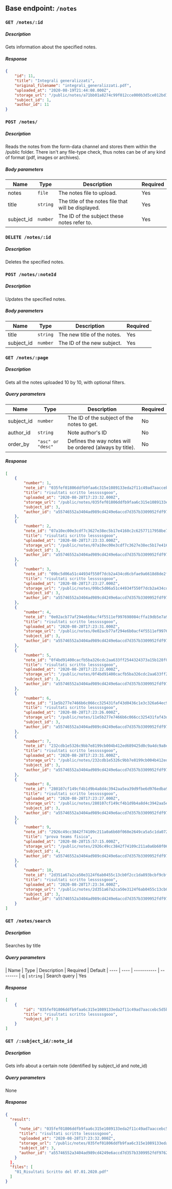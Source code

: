 ## Base endpoint: `/notes`

### `GET /notes/:id`

##### Description
Gets information about the specified notes.

##### Response
```json
{
    "id": 11,
    "title": "Integrali generalizzati",
    "original_filename": "integrali_generalizzati.pdf",
    "uploaded_at": "2020-08-19T21:44:08.000Z",
    "storage_url": "/public/notes/a71bb01a8274c99f012cce000b3d5ce012bd195d3eb2bf36362bb6bf6c5a834eacafee82f9dbde2e9986a97aec5e4791689f92702a8ca6593c02083a85c87457.pdf",
    "subject_id": 1,
    "author_id": 11
}
```

### `POST /notes/`

##### Description

Reads the notes from the form-data channel and stores them within the /public folder.
There isn't any file-type check, thus notes can be of any kind of format (pdf, images or archives).

##### Body parameters
| Name | Type | Description | Required
| ---- | ---- | ----------- | --------
| notes | `file` | The notes file to upload. | Yes
| title | `string` | The title of the notes file that will be displayed. | Yes
| subject_id | `number` | The ID of the subject these notes refer to. | Yes

### `DELETE /notes/:id`

##### Description
Deletes the specified notes.

### `POST /notes/:noteId`

##### Description
Updates the specified notes. 

##### Body parameters
| Name | Type | Description | Required
| ---- | ---- | ----------- | --------
| title | `string` | The new title of the notes. | Yes
| subject_id | `number` | The ID of the new subject. | Yes

### `GET /notes/:page`

##### Description

Gets all the notes uploaded 10 by 10, with optional filters.

##### Query parameters

| Name | Type | Description | Required 
| ---- | ---- | ----------- | --------
| subject_id | `number` | The ID of the subject of the notes to get. | No
| author_id | `string` | Note author's ID | No
| order_by | `"asc" or "desc"`| Defines the way notes will be ordered (always by title). | No

##### Response
```json
[
    {
        "number": 1,
        "note_id": "035fef01806ddfb9faa6c315e1089133eda2f11c49ad7aaccebc5d5b34a8b77784fd4e1fae8798bf5c85fcd57757a8da79217d296169d936a070aa812c9aa88e",
        "title": "risultati scritto lesssssgooo",
        "uploaded_at": "2020-08-28T17:23:32.000Z",
        "storage_url": "/public/notes/035fef01806ddfb9faa6c315e1089133eda2f11c49ad7aaccebc5d5b34a8b77784fd4e1fae8798bf5c85fcd57757a8da79217d296169d936a070aa812c9aa88e",
        "subject_id": 3,
        "author_id": "a55746552a3404ad989cd4249e6accd7d357b3309952fdf97620092cda32cb81"
    },
    {
        "number": 2,
        "note_id": "07a10ec00e3cdf7c3627e38ec5b17e4160c2c62577117958be77d629729a6d0ef683938edc8e6542b3fc955eda29f4d499b8d7796cf14f2415fd4141bd3a17ce",
        "title": "risultati scritto lesssssgooo",
        "uploaded_at": "2020-08-28T17:23:33.000Z",
        "storage_url": "/public/notes/07a10ec00e3cdf7c3627e38ec5b17e4160c2c62577117958be77d629729a6d0ef683938edc8e6542b3fc955eda29f4d499b8d7796cf14f2415fd4141bd3a17ce",
        "subject_id": 3,
        "author_id": "a55746552a3404ad989cd4249e6accd7d357b3309952fdf97620092cda32cb81"
    },
    {
        "number": 3,
        "note_id": "09bc5d06a51c44934f550f7dcb2a434cd6cbfae9a6618d8de2f40396d477a23ed166349485ee9d43cbd799d3ad431880b150cc8967483ca319cde1bcf376f19c",
        "title": "risultati scritto lesssssgooo",
        "uploaded_at": "2020-08-28T17:23:27.000Z",
        "storage_url": "/public/notes/09bc5d06a51c44934f550f7dcb2a434cd6cbfae9a6618d8de2f40396d477a23ed166349485ee9d43cbd799d3ad431880b150cc8967483ca319cde1bcf376f19c",
        "subject_id": 3,
        "author_id": "a55746552a3404ad989cd4249e6accd7d357b3309952fdf97620092cda32cb81"
    },
    {
        "number": 4,
        "note_id": "0e02acb77af294e6b0acf4f5511ef997698084cffa19db5e7a9ce3952313dbc1d3960d33709ad6b38ff896daee7e57375638dc0381eb7debd758a72ee493a3f6",
        "title": "risultati scritto lesssssgooo",
        "uploaded_at": "2020-08-28T17:23:31.000Z",
        "storage_url": "/public/notes/0e02acb77af294e6b0acf4f5511ef997698084cffa19db5e7a9ce3952313dbc1d3960d33709ad6b38ff896daee7e57375638dc0381eb7debd758a72ee493a3f6",
        "subject_id": 3,
        "author_id": "a55746552a3404ad989cd4249e6accd7d357b3309952fdf97620092cda32cb81"
    },
    {
        "number": 5,
        "note_id": "0f4bd91400cacfb5ba326cdc2aa633ff2544324373a15b128f08f443254605e7554fe45e4fecc3b46b0e46b1d3c0726c7c320ee22c95b1aaf7daa24a8d262beb",
        "title": "risultati scritto lesssssgooo",
        "uploaded_at": "2020-08-28T17:23:22.000Z",
        "storage_url": "/public/notes/0f4bd91400cacfb5ba326cdc2aa633ff2544324373a15b128f08f443254605e7554fe45e4fecc3b46b0e46b1d3c0726c7c320ee22c95b1aaf7daa24a8d262beb",
        "subject_id": 3,
        "author_id": "a55746552a3404ad989cd4249e6accd7d357b3309952fdf97620092cda32cb81"
    },
    {
        "number": 6,
        "note_id": "11e5b277e7466b6c066cc325431faf43d0436c1e3c326a64ec99ba9b28b59f4ccfae3c89dc295d915f49b56891ddd6ef7e6d447825dc8fba30f8720364a69e7d",
        "title": "risultati scritto lesssssgooo",
        "uploaded_at": "2020-08-28T17:23:26.000Z",
        "storage_url": "/public/notes/11e5b277e7466b6c066cc325431faf43d0436c1e3c326a64ec99ba9b28b59f4ccfae3c89dc295d915f49b56891ddd6ef7e6d447825dc8fba30f8720364a69e7d",
        "subject_id": 3,
        "author_id": "a55746552a3404ad989cd4249e6accd7d357b3309952fdf97620092cda32cb81"
    },
    {
        "number": 7,
        "note_id": "232cdb1e5326c9bb7e8199cb004b412ed689425d0c9a4dc9a8e2ac7f77bcb3b525160d11f4b78f2a1791b7e49b7aea826f9d06d38c08b13d85d88240f5a45d8f",
        "title": "risultati scritto lesssssgooo",
        "uploaded_at": "2020-08-28T17:23:31.000Z",
        "storage_url": "/public/notes/232cdb1e5326c9bb7e8199cb004b412ed689425d0c9a4dc9a8e2ac7f77bcb3b525160d11f4b78f2a1791b7e49b7aea826f9d06d38c08b13d85d88240f5a45d8f",
        "subject_id": 3,
        "author_id": "a55746552a3404ad989cd4249e6accd7d357b3309952fdf97620092cda32cb81"
    },
    {
        "number": 8,
        "note_id": "280107cf149cf4b1d9b4a8d4c3942aa5ea39d9fbe6d976edba92d48b4aea3885e6a54c9af8643cebfd339bde02f35ce920c48687e077d2622ac987519e16769d",
        "title": "risultati scritto lesssssgooo",
        "uploaded_at": "2020-08-28T17:23:27.000Z",
        "storage_url": "/public/notes/280107cf149cf4b1d9b4a8d4c3942aa5ea39d9fbe6d976edba92d48b4aea3885e6a54c9af8643cebfd339bde02f35ce920c48687e077d2622ac987519e16769d",
        "subject_id": 3,
        "author_id": "a55746552a3404ad989cd4249e6accd7d357b3309952fdf97620092cda32cb81"
    },
    {
        "number": 9,
        "note_id": "2926c49cc3842f74109c211a0a6b60f060e2649ca5a5c1da072fce59a313a3038d7854d48d07a46299d5db3bf8e696103a30d4f153e97a0a99875f8dd4fc78d2",
        "title": "prova teams fisica",
        "uploaded_at": "2020-08-28T15:57:15.000Z",
        "storage_url": "/public/notes/2926c49cc3842f74109c211a0a6b60f060e2649ca5a5c1da072fce59a313a3038d7854d48d07a46299d5db3bf8e696103a30d4f153e97a0a99875f8dd4fc78d2",
        "subject_id": 4,
        "author_id": "a55746552a3404ad989cd4249e6accd7d357b3309952fdf97620092cda32cb81"
    },
    {
        "number": 10,
        "note_id": "2d351a67a2ca50e3124f6ab0455c13cb0f2cc1da893bcbf9cbfcdf76b492b4ed253a0ed865f0d3711d06b1331c830ddc143064b297bdfbfc3ac98a0f02bab1d0",
        "title": "risultati scritto lesssssgooo",
        "uploaded_at": "2020-08-28T17:23:34.000Z",
        "storage_url": "/public/notes/2d351a67a2ca50e3124f6ab0455c13cb0f2cc1da893bcbf9cbfcdf76b492b4ed253a0ed865f0d3711d06b1331c830ddc143064b297bdfbfc3ac98a0f02bab1d0",
        "subject_id": 3,
        "author_id": "a55746552a3404ad989cd4249e6accd7d357b3309952fdf97620092cda32cb81"
    }
]
```
### `GET /notes/search`

##### Description

Searches by title

##### Query parameters

| Name | Type | Description | Required | Default
| ---- | ---- | ----------- | --------
| q | `string` | Search query | Yes

##### Response
```json
[
    {
	    "id": "035fef01806ddfb9faa6c315e1089133eda2f11c49ad7aaccebc5d5b34a8b77784fd4e1fae8798bf5c85fcd57757a8da79217d296169d936a070aa812c9aa88e",
	    "title": "risultati scritto lesssssgooo",
	    "subject_id": 3
    }
]
```
### `GET /:subject_id/:note_id`

##### Description

Gets info about a certain note (identified by subject_id and note_id)

##### Query parameters
None
##### Response
```json
{
  "result": 
    {
      "note_id": "035fef01806ddfb9faa6c315e1089133eda2f11c49ad7aaccebc5d5b34a8b77784fd4e1fae8798bf5c85fcd57757a8da79217d296169d936a070aa812c9aa88e",
      "title": "risultati scritto lesssssgooo",
      "uploaded_at": "2020-08-28T17:23:32.000Z",
      "storage_url": "/public/notes/035fef01806ddfb9faa6c315e1089133eda2f11c49ad7aaccebc5d5b34a8b77784fd4e1fae8798bf5c85fcd57757a8da79217d296169d936a070aa812c9aa88e",
      "subject_id": 3,
      "author_id": "a55746552a3404ad989cd4249e6accd7d357b3309952fdf97620092cda32cb81"
    }
  ],
  "files": [
    "01_Risultati Scritto del 07.01.2020.pdf"
  ]
}
```
